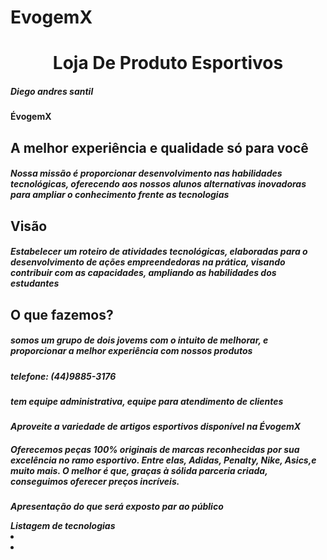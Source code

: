 # EvogemX
<html>
  
<h1 align="center">Loja De Produto Esportivos</h1>

<h5 align=”right”>Diego andres santil </h5>

<b>ÉvogemX<b>

<h2 align=”left”> <b>A melhor experiência e qualidade só para você</h2><b>
<h5 align=“justify”> <p> Nossa missão é proporcionar desenvolvimento nas habilidades tecnológicas, oferecendo aos nossos alunos alternativas inovadoras para ampliar o conhecimento frente as tecnologias</h5> 

<h2 align=”left”> <b>Visão</h2><b>
<h5 align=“justify”> <p>Estabelecer um roteiro de atividades tecnológicas, elaboradas para o desenvolvimento de ações empreendedoras na prática, visando contribuir com as capacidades, ampliando as habilidades dos estudantes</h5> 

<h2 align=”left”> <b>O que fazemos?</h2><b>
<h5 align=“justify”> <p>somos um grupo de dois jovems com o intuito de melhorar, e proporcionar a melhor experiência com nossos produtos</h2> 

<h5 align=”left”> <b>telefone: (44)9885-3176 </h5><b>
<h5 align=“justify”> <p>tem equipe administrativa, equipe para atendimento de clientes</h5> 

<h5 align=”left”> <b>Aproveite a variedade de artigos esportivos disponível na ÉvogemX

<h5 align=“justify”> <p>Oferecemos peças 100% originais de marcas reconhecidas por sua excelência no ramo esportivo. Entre elas, Adidas, Penalty, Nike, Asics,e muito mais. O melhor é que, graças à sólida parceria criada, conseguimos oferecer preços incríveis.</h5> 

  <div class="Apresentações">
  <p> Apresentação do que será exposto par ao público</p>
  <img scrc-"C:\Users\Acer\Documents\Aulas 2022\Programacao\reuniao 10_08\GEProgramacao2906-main" alt-"imagem mapa conceitual" 
</div>
<div> Listagem de tecnologias
  <li> <!--<html></html> Todo documento html deve iniciar e finalizar com essa tag--></li>
  <li> <!--<p></p> parágrafo--> </li>
</div>
  
  
</html>
